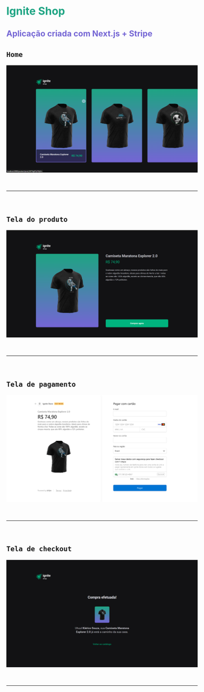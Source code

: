 <h1 style="color: #1ea483;">Ignite Shop</h1>

<h2 style="color: #7465d4;">Aplicação criada com Next.js + Stripe</h2>

## `Home`
![Home](./public/home.png)

<br/><hr/><br/>

## `Tela do produto`
![Product](public/product.png)

<br/><hr/><br/>

## `Tela de pagamento`
![Payment](public/stripe.png)

<br/><hr/><br/>

## `Tela de checkout`
![Checkout](public/checkout.png)

<br/><hr/><br/>

